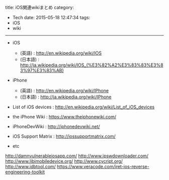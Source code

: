 title: iOS関連wikiまとめ
category:
  - Tech
date: 2015-05-18 12:47:34
tags:
- iOS
- wiki
---
* iOS    
	* (英語) : http://en.wikipedia.org/wiki/IOS
	* (日本語) : http://ja.wikipedia.org/wiki/IOS_(%E3%82%A2%E3%83%83%E3%83%97%E3%83%AB)

* iPhone    
	* (英語) : http://en.wikipedia.org/wiki/IPhone
	* (日本語) : http://ja.wikipedia.org/wiki/IPhone


* List of iOS devices : http://en.wikipedia.org/wiki/List_of_iOS_devices

* the iPhone Wiki : https://www.theiphonewiki.com/

* iPhoneDevWiki : http://iphonedevwiki.net/

* iOS Support Matrix : http://iossupportmatrix.com/



* etc

http://damnvulnerableiosapp.com/
http://www.ipswdownloader.com/
http://www.libimobiledevice.org/
http://www.cycript.org/
http://www.idbtool.com/
https://www.veracode.com/iret-ios-reverse-engineering-toolkit